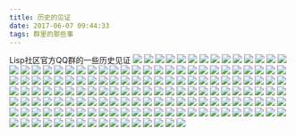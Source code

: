 ```yaml
---
title: 历史的见证
date: 2017-06-07 09:44:33
tags: 群里的那些事
---
```


Lisp社区官方QQ群的一些历史见证
![](QQ图片20200607095444.png)
![](QQ图片20200607095449.jpg)
![](QQ图片20150126185638.png)
![](QQ截图20150207112420.png)
![](QQ图片20150101102834.jpg)
![](QQ截图20141217111655.png)
![](QQ截图20150127095529.png)
![](QQ图片20150109112211.jpg)
![](QQ图片20150129094844.png)
![](QQ图片20150216122508.jpg)
![](QQ图片20141205103808.jpg)
![](QQ图片20150120094816.png)
![](QQ截图20150109112753.png)
![](QQ图片20150126185420.jpg)
![](QQ图片20150211100229.jpg)
![](QQ图片20141217160811.jpg)
![](QQ图片20141217111629.jpg)
![](QQ截图20150129162132.png)
![](QQ图片20141217183352.jpg)
![](QQ图片20150109112653.png)
![](QQ截图20150310124055.png)
![](3f23sss.png)
![](QQ截图20150126185201.png)
![](QQ图片20150227191103.jpg)
![](QQ截图20150209101944.png)
![](QQ图片20150119120832.jpg)
![](QQ图片20150216135349.jpg)
![](QQ图片20150304104450.jpg)
![](QQ图片20150127095652.jpg)
![](QQ截图20150127095826.png)
![](QQ截图20150119102419.png)
![](QQ图片20150128175649.png)
![](QQ图片20150119121906.jpg)
![](QQ图片20150202154546.jpg)
![](QQ图片20150119121915.jpg)
![](QQ图片20150325151618.jpg)
![](QQ图片20150321165645.png)
![](QQ截图20150122151617.png)
![](QQ图片20141203102141.jpg)
![](QQ截图20150126191319.png)
![](QQ图片20150209101009.png)
![](QQ图片20150127095607.png)
![](QQ图片20141208102906.jpg)
![](QQ图片20150130095710.jpg)
![](QQ图片20150119121332.jpg)
![](QQ截图20150128100522.png)
![](QQ图片20150207112054.png)
![](QQ图片20150215100316.jpg)
![](QQ图片20150120094846.png)
![](QQ图片20150120094840.jpg)
![](QQ图片20150109112701.jpg)
![](QQ截图20141202165231.png)
![](QQ截图20141201133316.png)
![](QQ截图20150116115937.png)
![](QQ截图20141222161757.png)
![](QQ截图20150126185040.png)
![](QQ截图20150207113345.png)
![](QQ截图20141126152408.png)
![](QQ截图20150211094707.png)
![](QQ图片20141028142834.jpg)
![](QQ截图20150207113303.png)
![](QQ图片20150202154527.jpg)
![](QQ截图20141020151625.png)
![](QQ图片20150127095802.jpg)
![](QQ截图20150126185025.png)
![](QQ图片20150127095645.jpg)
![](QQ截图20150210184633.png)
![](QQ图片20150127094802.png)
![](QQ图片20150126185208.png)
![](111.png)
![](QQ图片20150107102951.jpg)
![](QQ图片20150227191127.jpg)
![](QQ图片20150212191326.jpg)
![](QQ图片20141215094901.jpg)
![](QQ图片20150109112331.jpg)
![](QQ截图20150207113228.png)
![](QQ图片20141122114111.jpg)
![](QQ图片20141208102858.jpg)
![](QQ截图20141217160823.png)
![](QQ图片20150120124801.jpg)
![](QQ截图20150213133950.png)
![](QQ图片20150212140319.png)
![](QQ图片20150129135007.jpg)
![](QQ图片20150130095654.jpg)
![](QQ图片20150303163346.jpg)
![](QQ图片20141203102131.jpg)
![](QQ图片20150109115427.jpg)
![](643ea05cjw1enqa58sfyyj20ht0ctjv6.jpg)
![](QQ截图20150128175902.png)
![](QQ截图20150210162439.png)
![](QQ图片20150126185330.png)
![](QQ图片20150321165603.png)
![](232324.png)
![](QQ图片20141023190204.jpg)
![](QQ图片20150127095615.jpg)
![](QQ截图20150122151943.png)
![](QQ截图20150126185513.png)
![](QQ图片20141217111537.jpg)
![](QQ图片20141210100920.jpg)
![](QQ图片20150127095025.png)
![](QQ图片20141126191408.jpg)
![](QQ截图20150129161932.png)
![](QQ图片20150129161741.jpg)
![](QQ图片20150207112409.jpg)
![](QQ图片20150127095655.jpg)
![](QQ截图20141202165247.png)
![](QQ图片20150211095838.jpg)
![](QQ截图20150121140829.png)
![](QQ图片20150228094442.jpg)
![](QQ图片20150126185121.png)
![](QQ截图20150126191332.png)
![](QQ图片20141222111018.jpg)
![](QQ图片20150130095728.png)
![](QQ截图20150210190159.png)
![](QQ截图20150128122716.png)
![](QQ截图20141201133346.png)
![](QQ截图20150127094715.png)
![](QQ截图20150209102007.png)
![](QQ图片20150117165031.jpg)
![](QQ图片20141122114014.jpg)
![](QQ图片20150304174130.jpg)
![](12311.png)
![](QQ图片20141217111725.jpg)
![](QQ图片20141205103826.jpg)
![](QQ图片20150209183153.jpg)
![](QQ截图20150128093436.png)
![](QQ截图20150126190924.png)
![](QQ图片20150128174935.jpg)
![](QQ截图20141030094250.png)
![](QQ截图20150109112620.png)
![](QQ截图20150129094859.png)
![](QQ图片20150207113217.jpg)
![](QQ图片20150326191830.png)
![](QQ图片20141122113731.jpg)
![](QQ截图20150109115536.png)
![](QQ图片20141201125935.jpg)
![](QQ图片20141126191940.jpg)
![](QQ截图20150126191039.png)
![](QQ图片20141223093940.jpg)
![](QQ截图20141211122700.png)
![](QQ截图20150212191634.png)
![](QQ截图20150121140750.png)
![](QQ截图20150127095841.png)
![](QQ图片20141230191930.jpg)
![](QQ截图20150130133913.png)
![](QQ截图20150122151955.png)
![](QQ图片20150227191118.jpg)
![](QQ图片20150121171024.jpg)
![](QQ图片20141201125430.jpg)
![](QQ截图20150107094010.png)
![](QQ图片20150127095728.png)
![](QQ截图20150313185626.png)
![](QQ图片20150109115416.jpg)
![](2324.png)
![](QQ图片20141029152651.jpg)


